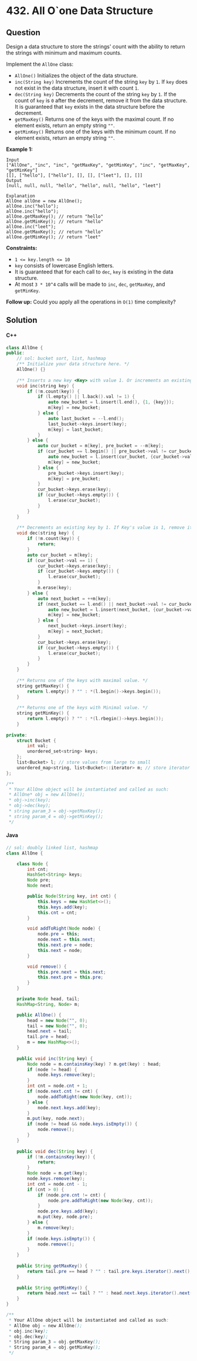 # 432. All O\`one Data Structure

## Question

Design a data structure to store the strings' count with the ability to return the strings with minimum and maximum counts.

Implement the `AllOne` class:

* `AllOne()` Initializes the object of the data structure.
* `inc(String key)` Increments the count of the string `key` by `1`. If `key` does not exist in the data structure, insert it with count `1`.
* `dec(String key)` Decrements the count of the string `key` by `1`. If the count of `key` is `0` after the decrement, remove it from the data structure. It is guaranteed that `key` exists in the data structure before the decrement.
* `getMaxKey()` Returns one of the keys with the maximal count. If no element exists, return an empty string `""`.
* `getMinKey()` Returns one of the keys with the minimum count. If no element exists, return an empty string `""`.

**Example 1:**

```
Input
["AllOne", "inc", "inc", "getMaxKey", "getMinKey", "inc", "getMaxKey", "getMinKey"]
[[], ["hello"], ["hello"], [], [], ["leet"], [], []]
Output
[null, null, null, "hello", "hello", null, "hello", "leet"]

Explanation
AllOne allOne = new AllOne();
allOne.inc("hello");
allOne.inc("hello");
allOne.getMaxKey(); // return "hello"
allOne.getMinKey(); // return "hello"
allOne.inc("leet");
allOne.getMaxKey(); // return "hello"
allOne.getMinKey(); // return "leet"
```

**Constraints:**

* `1 <= key.length <= 10`
* `key` consists of lowercase English letters.
* It is guaranteed that for each call to `dec`, `key` is existing in the data structure.
* At most `3 * 10^4` calls will be made to `inc`, `dec`, `getMaxKey`, and `getMinKey`.

**Follow up:** Could you apply all the operations in `O(1)` time complexity?

## Solution

#### C++

```cpp
class AllOne {
public:
    // sol: bucket sort, list, hashmap
    /** Initialize your data structure here. */
    AllOne() {}
    
    /** Inserts a new key <Key> with value 1. Or increments an existing key by 1. */
    void inc(string key) {
        if (!m.count(key)) {
            if (l.empty() || l.back().val != 1) {
                auto new_bucket = l.insert(l.end(), {1, {key}});
                m[key] = new_bucket;
            } else {
                auto last_bucket = --l.end();
                last_bucket->keys.insert(key);
                m[key] = last_bucket;
            }
        } else {
            auto cur_bucket = m[key], pre_bucket = --m[key];
            if (cur_bucket == l.begin() || pre_bucket->val != cur_bucket->val + 1) {
                auto new_bucket = l.insert(cur_bucket, {cur_bucket->val + 1, {key}});
                m[key] = new_bucket;
            } else {
                pre_bucket->keys.insert(key);
                m[key] = pre_bucket;
            }
            cur_bucket->keys.erase(key);
            if (cur_bucket->keys.empty()) {
                l.erase(cur_bucket);
            }
        }
    }
    
    /** Decrements an existing key by 1. If Key's value is 1, remove it from the data structure. */
    void dec(string key) {
        if (!m.count(key)) {
            return;
        }
        auto cur_bucket = m[key];
        if (cur_bucket->val == 1) {
            cur_bucket->keys.erase(key);
            if (cur_bucket->keys.empty()) {
                l.erase(cur_bucket);
            }
            m.erase(key);
        } else {
            auto next_bucket = ++m[key];
            if (next_bucket == l.end() || next_bucket->val != cur_bucket->val - 1) {
                auto new_bucket = l.insert(next_bucket, {cur_bucket->val - 1, {key}});
                m[key] = new_bucket;
            } else {
                next_bucket->keys.insert(key);
                m[key] = next_bucket;
            }
            cur_bucket->keys.erase(key);
            if (cur_bucket->keys.empty()) {
                l.erase(cur_bucket);
            }
        }
    }
    
    /** Returns one of the keys with maximal value. */
    string getMaxKey() {
        return l.empty() ? "" : *(l.begin()->keys.begin());
    }
    
    /** Returns one of the keys with Minimal value. */
    string getMinKey() {
        return l.empty() ? "" : *(l.rbegin()->keys.begin());
    }
    
private:
    struct Bucket {
        int val;
        unordered_set<string> keys;
    };
    list<Bucket> l; // store values from large to small
    unordered_map<string, list<Bucket>::iterator> m; // store iterator of key in list
};

/**
 * Your AllOne object will be instantiated and called as such:
 * AllOne* obj = new AllOne();
 * obj->inc(key);
 * obj->dec(key);
 * string param_3 = obj->getMaxKey();
 * string param_4 = obj->getMinKey();
 */
```

#### Java

```java
// sol: doubly linked list, hashmap
class AllOne {

    class Node {
        int cnt;
        HashSet<String> keys;
        Node pre;
        Node next;

        public Node(String key, int cnt) {
            this.keys = new HashSet<>();
            this.keys.add(key);
            this.cnt = cnt;
        }

        void addToRight(Node node) {
            node.pre = this;
            node.next = this.next;
            this.next.pre = node;
            this.next = node;
        }

        void remove() {
            this.pre.next = this.next;
            this.next.pre = this.pre;
        }
    }

    private Node head, tail;
    HashMap<String, Node> m;

    public AllOne() {
        head = new Node("", 0);
        tail = new Node("", 0);
        head.next = tail;
        tail.pre = head;
        m = new HashMap<>();
    }
    
    public void inc(String key) {
        Node node = m.containsKey(key) ? m.get(key) : head;
        if (node != head) {
            node.keys.remove(key);
        }
        int cnt = node.cnt + 1;
        if (node.next.cnt != cnt) {
            node.addToRight(new Node(key, cnt));
        } else {
            node.next.keys.add(key);
        }
        m.put(key, node.next);
        if (node != head && node.keys.isEmpty()) {
            node.remove();
        }
    }
    
    public void dec(String key) {
        if (!m.containsKey(key)) {
            return;
        }
        Node node = m.get(key);
        node.keys.remove(key);
        int cnt = node.cnt - 1;
        if (cnt > 0) {
            if (node.pre.cnt != cnt) {
                node.pre.addToRight(new Node(key, cnt));
            }
            node.pre.keys.add(key);
            m.put(key, node.pre);
        } else {
            m.remove(key);
        }
        if (node.keys.isEmpty()) {
            node.remove();
        }
    }
    
    public String getMaxKey() {
        return tail.pre == head ? "" : tail.pre.keys.iterator().next();
    }
    
    public String getMinKey() {
        return head.next == tail ? "" : head.next.keys.iterator().next();
    }
}

/**
 * Your AllOne object will be instantiated and called as such:
 * AllOne obj = new AllOne();
 * obj.inc(key);
 * obj.dec(key);
 * String param_3 = obj.getMaxKey();
 * String param_4 = obj.getMinKey();
 */
```
